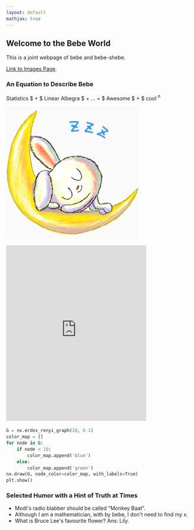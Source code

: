 ```yaml
---
layout: default
mathjax: true
---
```



## Welcome to the Bebe World

This is a joint webpage of bebe and bebe-shebe.  

[Link to Images Page](./images.html).

 ### An Equation to Describe Bebe
 Statistics $ + $ Linear Albegra $ + ... = $ Awesome $ + $ cool $^n$  
 

 ![Image](sleepy.jpeg)
 
 <dl>
  <iframe src="https://www.facebook.com/plugins/video.php?href=https%3A%2F%2Fwww.facebook.com%2Fseerlight%2Fvideos%2F2758646667698539%2F&show_text=0&width=380" width="380" height="476" style="border:none;overflow:hidden" scrolling="no" frameborder="0" allowTransparency="true" allowFullScreen="true"></iframe>  
 </dl>


```python
G = nx.erdos_renyi_graph(20, 0.1)
color_map = []
for node in G:
    if node < 10:
        color_map.append('blue')
    else: 
        color_map.append('green')      
nx.draw(G, node_color=color_map, with_labels=True)
plt.show()
```
### Selected Humor with a Hint of Truth at Times
* Modi's radio blabber should be called "Monkey Baat".
* Although I am a mathematician, with by bebe, I don't need to find my x.  
* What is Bruce Lee's favourite flower? Ans: Lily.  
